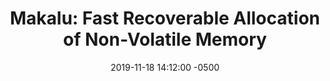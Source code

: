 ---
layout: paper-summary
title:  "Makalu: Fast Recoverable Allocation of Non-Volatile Memory"
date:   2019-11-18 14:12:00 -0500
categories: paper
paper_title: "Makalu: Fast Recoverable Allocation of Non-Volatile Memory"
paper_link: https://dl.acm.org/citation.cfm?doid=2983990.2984019
paper_keyword: NVM; malloc; Makalu; Memory management
paper_year: OOPSLA 2016
rw_set:
htm_cd:
htm_cr:
version_mgmt:
---